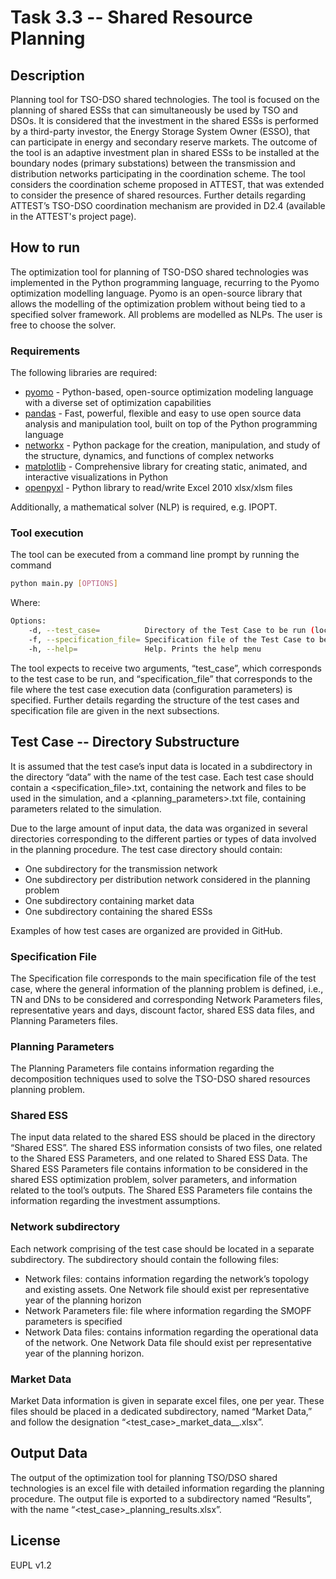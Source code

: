 # Task 3.3 -- Shared Resource Planning

## Description
Planning tool for TSO-DSO shared technologies. The tool is focused on the planning of shared ESSs that can simultaneously be used by TSO and DSOs. It is considered that the investment in the shared ESSs is performed by a third-party investor, the Energy Storage System Owner (ESSO), that can participate in energy and secondary reserve markets. The outcome of the tool is an adaptive investment plan in shared ESSs to be installed at the boundary nodes (primary substations) between the transmission and distribution networks participating in the coordination scheme. The tool considers the coordination scheme proposed in ATTEST, that was extended to consider the presence of shared resources. Further details regarding ATTEST’s TSO-DSO coordination mechanism are provided in D2.4 (available in the ATTEST's project page).

## How to run
The optimization tool for planning of TSO-DSO shared technologies was implemented in the Python programming language, recurring to the Pyomo optimization modelling language. Pyomo is an open-source library that allows the modelling of the optimization problem without being tied to a specified solver framework. All problems are modelled as NLPs. The user is free to choose the  solver.

### Requirements
The following libraries are required:
- [pyomo] - Python-based, open-source optimization modeling language with a diverse set of optimization capabilities
- [pandas] - Fast, powerful, flexible and easy to use open source data analysis and manipulation tool, built on top of the Python programming language
- [networkx] - Python package for the creation, manipulation, and study of the structure, dynamics, and functions of complex networks
- [matplotlib] - Comprehensive library for creating static, animated, and interactive visualizations in Python
- [openpyxl] - Python library to read/write Excel 2010 xlsx/xlsm files

Additionally, a mathematical solver (NLP) is required, e.g. IPOPT.

### Tool execution
The tool can be executed from a command line prompt by running the command
```sh
python main.py [OPTIONS]
```
Where:
```sh
Options:
    -d, --test_case=          Directory of the Test Case to be run (located inside "data" subdirectory)
    -f, --specification_file= Specification file of the Test Case to be run (located inside "data" subdirectoty)
    -h, --help=               Help. Prints the help menu
```
The tool expects to receive two arguments, “test_case”, which corresponds to the test case to be run, and “specification_file” that corresponds to the file where the test case execution data (configuration parameters) is specified. Further details regarding the structure of the test cases and specification file are given in the next subsections.

## Test Case -- Directory Substructure
It is assumed that the test case’s input data is located in a subdirectory in the directory “data” with the name of the test case. Each test case should contain a <specification_file>.txt, containing the network and files to be used in the simulation, and a <planning_parameters>.txt file, containing parameters related to the simulation.

Due to the large amount of input data, the data was organized in several directories corresponding to the different parties or types of data involved in the planning procedure. The test case directory should contain:
- One subdirectory for the transmission network 
- One subdirectory per distribution network considered in the planning problem
- One subdirectory containing market data
- One subdirectory containing the shared ESSs

Examples of how test cases are organized are provided in GitHub.

### Specification File
The Specification file corresponds to the main specification file of the test case, where the general information of the planning problem is defined, i.e., TN and DNs to be considered and corresponding Network Parameters files, representative years and days, discount factor, shared ESS data files, and Planning Parameters files.

### Planning Parameters
The Planning Parameters file contains information regarding the decomposition techniques used to solve the TSO-DSO shared resources planning problem. 

### Shared ESS
The input data related to the shared ESS should be placed in the directory “Shared ESS”. The shared ESS information consists of two files, one related to the Shared ESS Parameters, and one related to Shared ESS Data. The Shared ESS Parameters file contains information to be considered in the shared ESS optimization problem, solver parameters, and information related to the tool’s outputs. The Shared ESS Parameters file contains the information regarding the investment assumptions.

### Network subdirectory
Each network comprising of the test case should be located in a separate subdirectory. The subdirectory should contain the following files:
 - Network files: contains information regarding the network’s topology and existing assets. One Network file should exist per representative year of the planning horizon
 - Network Parameters file: file where information regarding the SMOPF parameters is specified
 - Network Data files: contains information regarding the operational data of the network. One Network Data file should exist per representative year of the planning horizon.

### Market Data
Market Data information is given in separate excel files, one per year. These files should be placed in a dedicated subdirectory, named “Market Data,” and follow the designation “<test_case>\_market_data__<year>.xlsx”. 

## Output Data
The output of the optimization tool for planning TSO/DSO shared technologies is an excel file with detailed information regarding the planning procedure. The output file is exported to a subdirectory named “Results”, with the name “<test_case>_planning_results.xlsx”.

## License

EUPL v1.2

[//]: # (These are reference links used in the body of this note and get stripped out when the markdown processor does its job. There is no need to format nicely because it shouldn't be seen. Thanks SO - http://stackoverflow.com/questions/4823468/store-comments-in-markdown-syntax)

   [pyomo]: <https://www.pyomo.org/>
   [pandas]: <https://pandas.pydata.org/>
   [networkx]: <https://networkx.org/>
   [matplotlib]: <https://matplotlib.org/>
   [openpyxl]: <https://openpyxl.readthedocs.io/en/stable/>

